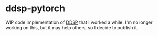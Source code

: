 # ddsp-pytorch
WIP code implementation of [DDSP](https://github.com/magenta/ddsp) that I worked a while. I'm no longer working on this, but it may help others, so I decide to publish it. 
